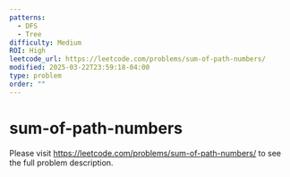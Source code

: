 ```yaml
---
patterns:
  - DFS
  - Tree
difficulty: Medium
ROI: High
leetcode_url: https://leetcode.com/problems/sum-of-path-numbers/
modified: 2025-03-22T23:59:18-04:00
type: problem
order: ""
---
```


# sum-of-path-numbers

Please visit https://leetcode.com/problems/sum-of-path-numbers/ to see the full problem description.
